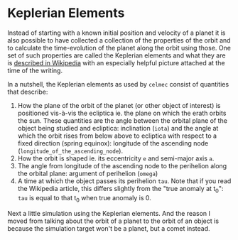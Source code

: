 # Keplerian Elements

Instead of starting with a known initial position and velocity of a planet it is also possible to have collected a collection of the properties of the orbit and to calculate the time-evolution of the planet along the orbit using those. One set of such properties are called the Keplerian elements and what they are is [described in Wikipedia](https://en.wikipedia.org/wiki/Orbital_elements#Keplerian_elements) with an especially helpful picture attached at the time of the writing.

In a nutshell, the Keplerian elements as used by `celmec` consist of quantities that describe:

1. How the plane of the orbit of the planet (or other object of interest) is positioned vis-à-vis the ecliptica ie. the plane on which the erath orbits the sun. These quantities are the angle between the orbital plane of the object being studied and ecliptica: inclination (`iota`) and the angle at which the orbit rises from below above to ecliptica with respect to a fixed direction (spring equinox): longitude of the ascending node (`longitude_of_the_ascending_node`).
2. How the orbit is shaped ie. its eccentricity `e` and semi-major axis `a`.
3. The angle from longitude of the ascending node to the perihelion along the orbital plane: argument of perihelion (`omega`)
4. A time at which the object passes its perihelion `tau`. Note that if you read the Wikipedia article, this differs slightly from the "true anomaly at t<sub>0</sub>": `tau` is equal to that t<sub>0</sub> when true anomaly is 0.

Next a little simulation using the Keplerian elements. And the reason I moved from talking about the orbit of a planet to the orbit of an object is because the simulation target won't be a planet, but a comet instead.
